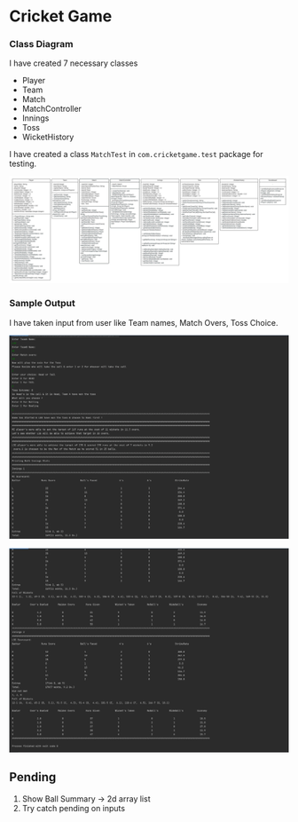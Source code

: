 # Cricket Game

### Class Diagram

I have created 7 necessary classes
- Player
- Team
- Match
- MatchController
- Innings
- Toss
- WicketHistory

I have created a class `MatchTest` in `com.cricketgame.test` package for testing.

![Cricket Game Class Diagram](images/Cricket%20Game%20Class%20Diagram-week2-updated.jpeg)

### Sample Output

I have taken input from user like Team names, Match Overs, Toss Choice.

![Sample Run Week2 _part-1](images/Sample%20Run-week-2-updated-1.png)

![Sample Run Week2 _part-2](images/Sample%20Run-week-2-updated-2.png)

## Pending 

1. Show Ball Summary -> 2d array list
2. Try catch pending on inputs